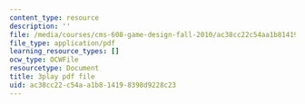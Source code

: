 ```yaml
---
content_type: resource
description: ''
file: /media/courses/cms-608-game-design-fall-2010/ac38cc22c54aa1b814198398d9228c23_68573.pdf
file_type: application/pdf
learning_resource_types: []
ocw_type: OCWFile
resourcetype: Document
title: 3play pdf file
uid: ac38cc22-c54a-a1b8-1419-8398d9228c23
---
```


